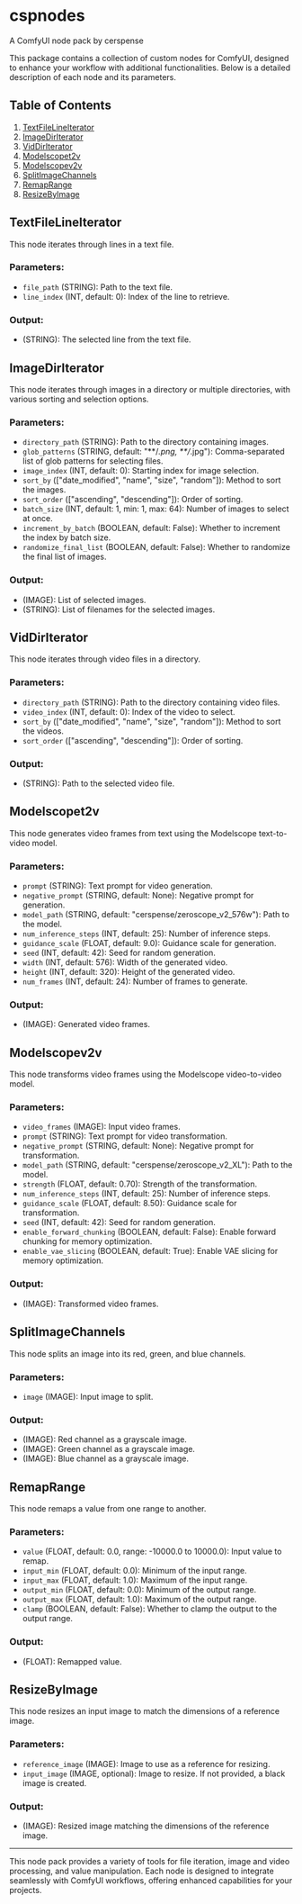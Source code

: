 # cspnodes
A ComfyUI node pack by cerspense

This package contains a collection of custom nodes for ComfyUI, designed to enhance your workflow with additional functionalities. Below is a detailed description of each node and its parameters.

## Table of Contents

1. [TextFileLineIterator](#textfilelineiterator)
2. [ImageDirIterator](#imagediriterator)
3. [VidDirIterator](#viddiriterator)
4. [Modelscopet2v](#modelscopet2v)
5. [Modelscopev2v](#modelscopev2v)
6. [SplitImageChannels](#splitimagechannels)
7. [RemapRange](#remaprange)
8. [ResizeByImage](#resizebyimage)

## TextFileLineIterator

This node iterates through lines in a text file.

### Parameters:
- `file_path` (STRING): Path to the text file.
- `line_index` (INT, default: 0): Index of the line to retrieve.

### Output:
- (STRING): The selected line from the text file.

## ImageDirIterator

This node iterates through images in a directory or multiple directories, with various sorting and selection options.

### Parameters:
- `directory_path` (STRING): Path to the directory containing images.
- `glob_patterns` (STRING, default: "**/*.png, **/*.jpg"): Comma-separated list of glob patterns for selecting files.
- `image_index` (INT, default: 0): Starting index for image selection.
- `sort_by` (["date_modified", "name", "size", "random"]): Method to sort the images.
- `sort_order` (["ascending", "descending"]): Order of sorting.
- `batch_size` (INT, default: 1, min: 1, max: 64): Number of images to select at once.
- `increment_by_batch` (BOOLEAN, default: False): Whether to increment the index by batch size.
- `randomize_final_list` (BOOLEAN, default: False): Whether to randomize the final list of images.

### Output:
- (IMAGE): List of selected images.
- (STRING): List of filenames for the selected images.

## VidDirIterator

This node iterates through video files in a directory.

### Parameters:
- `directory_path` (STRING): Path to the directory containing video files.
- `video_index` (INT, default: 0): Index of the video to select.
- `sort_by` (["date_modified", "name", "size", "random"]): Method to sort the videos.
- `sort_order` (["ascending", "descending"]): Order of sorting.

### Output:
- (STRING): Path to the selected video file.

## Modelscopet2v

This node generates video frames from text using the Modelscope text-to-video model.

### Parameters:
- `prompt` (STRING): Text prompt for video generation.
- `negative_prompt` (STRING, default: None): Negative prompt for generation.
- `model_path` (STRING, default: "cerspense/zeroscope_v2_576w"): Path to the model.
- `num_inference_steps` (INT, default: 25): Number of inference steps.
- `guidance_scale` (FLOAT, default: 9.0): Guidance scale for generation.
- `seed` (INT, default: 42): Seed for random generation.
- `width` (INT, default: 576): Width of the generated video.
- `height` (INT, default: 320): Height of the generated video.
- `num_frames` (INT, default: 24): Number of frames to generate.

### Output:
- (IMAGE): Generated video frames.

## Modelscopev2v

This node transforms video frames using the Modelscope video-to-video model.

### Parameters:
- `video_frames` (IMAGE): Input video frames.
- `prompt` (STRING): Text prompt for video transformation.
- `negative_prompt` (STRING, default: None): Negative prompt for transformation.
- `model_path` (STRING, default: "cerspense/zeroscope_v2_XL"): Path to the model.
- `strength` (FLOAT, default: 0.70): Strength of the transformation.
- `num_inference_steps` (INT, default: 25): Number of inference steps.
- `guidance_scale` (FLOAT, default: 8.50): Guidance scale for transformation.
- `seed` (INT, default: 42): Seed for random generation.
- `enable_forward_chunking` (BOOLEAN, default: False): Enable forward chunking for memory optimization.
- `enable_vae_slicing` (BOOLEAN, default: True): Enable VAE slicing for memory optimization.

### Output:
- (IMAGE): Transformed video frames.

## SplitImageChannels

This node splits an image into its red, green, and blue channels.

### Parameters:
- `image` (IMAGE): Input image to split.

### Output:
- (IMAGE): Red channel as a grayscale image.
- (IMAGE): Green channel as a grayscale image.
- (IMAGE): Blue channel as a grayscale image.

## RemapRange

This node remaps a value from one range to another.

### Parameters:
- `value` (FLOAT, default: 0.0, range: -10000.0 to 10000.0): Input value to remap.
- `input_min` (FLOAT, default: 0.0): Minimum of the input range.
- `input_max` (FLOAT, default: 1.0): Maximum of the input range.
- `output_min` (FLOAT, default: 0.0): Minimum of the output range.
- `output_max` (FLOAT, default: 1.0): Maximum of the output range.
- `clamp` (BOOLEAN, default: False): Whether to clamp the output to the output range.

### Output:
- (FLOAT): Remapped value.

## ResizeByImage

This node resizes an input image to match the dimensions of a reference image.

### Parameters:
- `reference_image` (IMAGE): Image to use as a reference for resizing.
- `input_image` (IMAGE, optional): Image to resize. If not provided, a black image is created.

### Output:
- (IMAGE): Resized image matching the dimensions of the reference image.

---

This node pack provides a variety of tools for file iteration, image and video processing, and value manipulation. Each node is designed to integrate seamlessly with ComfyUI workflows, offering enhanced capabilities for your projects.